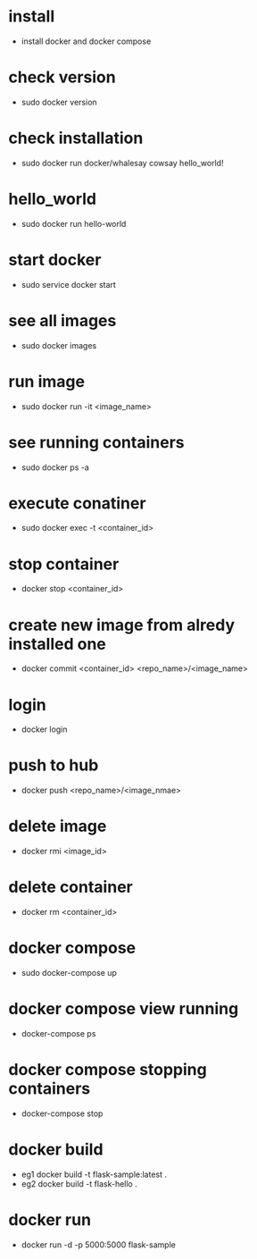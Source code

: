 # install
* install docker and docker compose

# check version
* sudo docker version 

# check installation
* sudo docker run docker/whalesay cowsay hello_world!

# hello_world
* sudo docker run hello-world

# start docker
* sudo service docker start

# see all images
* sudo docker images

# run image
* sudo docker run -it <image_name>

# see running containers
* sudo docker ps -a

# execute conatiner
* sudo docker exec -t <container_id>

# stop container
* docker stop <container_id>

# create new image from alredy installed one
* docker commit <container_id> <repo_name>/<image_name>

# login
* docker login

# push to hub
* docker push <repo_name>/<image_nmae>

# delete image
* docker rmi <image_id>

# delete container
* docker rm <container_id>

# docker compose
* sudo docker-compose up

# docker compose view running
* docker-compose ps

# docker compose stopping containers
* docker-compose stop

# docker build 
* eg1 docker build -t flask-sample:latest .
* eg2 docker build -t flask-hello .

# docker run 
* docker run -d -p 5000:5000 flask-sample